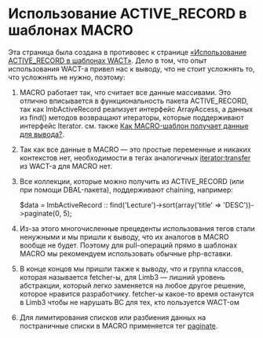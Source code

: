 # Использование ACTIVE_RECORD в шаблонах MACRO
Эта страница была создана в противовес к странице [«Использование ACTIVE_RECORD в шаблонах WACT»](./in_wact_templates.md). Дело в том, что опыт использования WACT-а привел нас к выводу, что не стоит усложнять то, что усложнять не нужно, поэтому:

1) MACRO работает так, что считает все данные массивами. Это отлично вписывается в функциональность пакета ACTIVE_RECORD, так как lmbActiveRecord реализует интерфейс ArrayAccess, а данных из find() методов возвращают итераторы, которые поддерживают интерфейс Iterator. см. также [Как MACRO-шаблон получает данные для вывода?](../../../../macro/docs/ru/macro/data_sources.md).

2) Так как все данные в MACRO — это простые переменные и никаких контекстов нет, необходимости в тегах аналогичных <iterator:transfer> из WACT-а для MACRO нет.

3) Все коллекции, которые можно получить из ACTIVE_RECORD (или при помощи DBAL-пакета), поддерживают chaining, например:

    $data = lmbActiveRecord :: find('Lecture')->sort(array('title' => 'DESC'))->paginate(0, 5);

4) Из-за этого многочисленные прецеденты использования тегов <fetch> стали ненужными и мы пришли к выводу, что их аналогов в MACRO вообще не будет. Поэтому для pull-операций прямо в шаблонах MACRO мы рекомендуем использовать обычные php-вставки.

5) В конце концов мы пришли также к выводу, что и группа классов, которая называется fetcher-ы, для Limb3 — лишний уровень абстракции, который легко заменяется на любое другое решение, которое нравится разработчику. fetcher-ы какое-то время останутся в Limb3 чтобы не нарушать BC для тех, кто пользуется WACT-ом

6) Для лимитирования списков или разбиения данных на постраничные списки в MACRO применяется тег [paginate](../../../../macro/docs/ru/macro/tags/pager_tags/paginate_tag.md).
